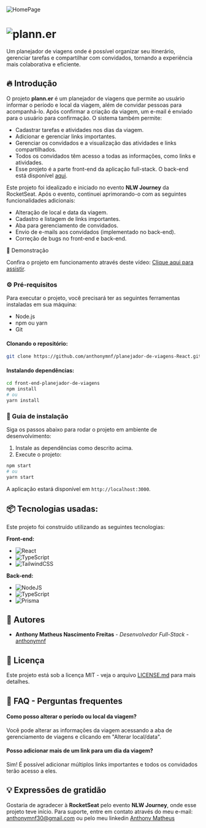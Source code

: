 ![HomePage](https://github.com/user-attachments/assets/28ed4599-75be-47a1-80a7-84e8880b8b63)


# ![plann.er](https://github.com/user-attachments/assets/661b2aef-880d-488d-9976-65ed352dca1b)

Um planejador de viagens onde é possível organizar seu itinerário, gerenciar tarefas e compartilhar com convidados, tornando a experiência mais colaborativa e eficiente.

## 🔥 Introdução

O projeto **plann.er** é um planejador de viagens que permite ao usuário informar o período e local da viagem, além de convidar pessoas para acompanhá-lo. Após confirmar a criação da viagem, um e-mail é enviado para o usuário para confirmação. O sistema também permite:

- Cadastrar tarefas e atividades nos dias da viagem.
- Adicionar e gerenciar links importantes.
- Gerenciar os convidados e a visualização das atividades e links compartilhados.
- Todos os convidados têm acesso a todas as informações, como links e atividades.
- Esse projeto é a parte front-end da aplicação full-stack. O back-end está disponível [aqui](https://github.com/anthonymnf/back-end-planejador-de-viagens).

Este projeto foi idealizado e iniciado no evento **NLW Journey** da RocketSeat. Após o evento, continuei aprimorando-o com as seguintes funcionalidades adicionais:

- Alteração de local e data da viagem.
- Cadastro e listagem de links importantes.
- Aba para gerenciamento de convidados.
- Envio de e-mails aos convidados (implementado no back-end).
- Correção de bugs no front-end e back-end.

🎥 Demonstração

Confira o projeto em funcionamento através deste vídeo: [Clique aqui para assistir](https://drive.google.com/file/d/1TXfkjAIhmOXMNXbzj5h541z4kQmYZulj/view?usp=drive_link).

### ⚙️ Pré-requisitos

Para executar o projeto, você precisará ter as seguintes ferramentas instaladas em sua máquina:

- Node.js
- npm ou yarn
- Git

#### Clonando o repositório:

```bash
git clone https://github.com/anthonymnf/planejador-de-viagens-React.git
```

#### Instalando dependências:

```bash
cd front-end-planejador-de-viagens
npm install
# ou
yarn install
```

### 🔨 Guia de instalação

Siga os passos abaixo para rodar o projeto em ambiente de desenvolvimento:

1. Instale as dependências como descrito acima.
2. Execute o projeto:

```bash
npm start
# ou
yarn start
```

A aplicação estará disponível em `http://localhost:3000`.

## 📦 Tecnologias usadas:

Este projeto foi construído utilizando as seguintes tecnologias:

**Front-end:**

- ![React](https://img.shields.io/badge/react-%2320232a.svg?style=for-the-badge&logo=react&logoColor=%2361DAFB)
- ![TypeScript](https://img.shields.io/badge/typescript-%23007ACC.svg?style=for-the-badge&logo=typescript&logoColor=white)
- ![TailwindCSS](https://img.shields.io/badge/tailwindcss-%2338B2AC.svg?style=for-the-badge&logo=tailwind-css&logoColor=white)

**Back-end:**

- ![NodeJS](https://img.shields.io/badge/node.js-6DA55F?style=for-the-badge&logo=node.js&logoColor=white)
- ![TypeScript](https://img.shields.io/badge/typescript-%23007ACC.svg?style=for-the-badge&logo=typescript&logoColor=white)
- ![Prisma](https://img.shields.io/badge/Prisma-3982CE?style=for-the-badge&logo=Prisma&logoColor=white)

## 👷 Autores

- **Anthony Matheus Nascimento Freitas** - _Desenvolvedor Full-Stack_ - [ anthonymnf](https://github.com/anthonymnf)

## 📄 Licença

Este projeto está sob a licença MIT - veja o arquivo [LICENSE.md](https://github.com/anthonymnf/planejador-de-viagens-React/blob/main/LICENSE.md) para mais detalhes.

## 💭 FAQ - Perguntas frequentes

#### Como posso alterar o período ou local da viagem?

Você pode alterar as informações da viagem acessando a aba de gerenciamento de viagens e clicando em "Alterar local/data".

#### Posso adicionar mais de um link para um dia da viagem?

Sim! É possível adicionar múltiplos links importantes e todos os convidados terão acesso a eles.

## 💡 Expressões de gratidão

Gostaria de agradecer à **RocketSeat** pelo evento **NLW Journey**, onde esse projeto teve início. Para suporte, entre em contato através do meu e-mail: anthonymnf30@gmail.com ou pelo meu linkedin [Anthony Matheus](https://www.linkedin.com/in/anthony-matheus)
